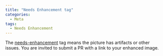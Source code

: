 ```yaml
---
title: "Needs Enhancement tag"
categories:
  - Meta
tags:
  - Needs Enhancement
---
```


The [needs-enhancement](/tags/#needs-enhancement) tag means the picture has artifacts or other issues. You are invited to submit a PR with a link to your enhanced image.